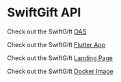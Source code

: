 # SwiftGift API
Check out the SwiftGift [OAS](https://api.swiftgift.no/swagger)  

Check out the SwiftGift [Flutter App](https://github.com/torland-klev/gavelista-app)

Check out the SwiftGift [Landing Page](https://swiftgift.no)

Check out the SwiftGift [Docker Image](https://hub.docker.com/layers/henrikklev/swiftgift-api/latest/images/sha256-ba5bb86015087e8f28f13eaa2c1a79c64a1f562c8df46b02ff81df3c2cc27b76?context=repo)
